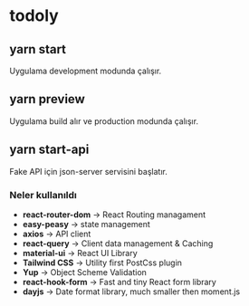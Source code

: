 # todoly

## yarn start

Uygulama development modunda çalışır.

## yarn preview

Uygulama build alır ve production modunda çalışır.

## yarn start-api

Fake API için json-server servisini başlatır. 

### Neler kullanıldı

- **react-router-dom** -> React Routing managament
- **easy-peasy** -> state management
- **axios** -> API client
- **react-query** -> Client data management & Caching
- **material-ui** -> React UI Library
- **Tailwind CSS** -> Utility first PostCss plugin
- **Yup** -> Object Scheme Validation
- **react-hook-form** -> Fast and tiny React form library
- **dayjs** -> Date format library, much smaller then moment.js 
